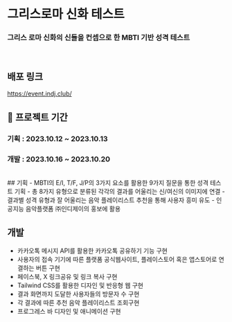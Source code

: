 # 그리스로마 신화 테스트
### 그리스 로마 신화의 신들을 컨셉으로 한 MBTI 기반 성격 테스트
<br>

## 배포 링크
https://event.indj.club/

## 📆 프로젝트 기간
### 기획 : 2023.10.12 ~ 2023.10.13
### 개발 : 2023.10.16 ~ 2023.10.20
<br>
## 기획
- MBTI의 E/I, T/F, J/P의 3가지 요소를 활용한 9가지 질문을 통한 성격 테스트 기획
- 총 8가지 유형으로 분류된 각각의 결과를 어울리는 신/여신의 이미지에 연결
- 결과별 성격 유형과 잘 어울리는 음악 플레이리스트 추천을 통해 사용자 흥미 유도
- 인공지능 음악플랫폼 ㈜인디제이의 홍보에 활용

## 개발
- 카카오톡 메시지 API를 활용한 카카오톡 공유하기 기능 구현
- 사용자의 접속 기기에 따른 플랫폼 공식웹사이트,  플레이스토어 혹은 앱스토어로 연결하는 버튼 구현
- 페이스북, X 링크공유 및 링크 복사 구현
- Tailwind CSS를 활용한 디자인 및 반응형 웹 구현
- 결과 화면까지 도달한 사용자들의 방문자 수 구현
- 각 결과에 따른 추천 음악 플레이리스트 조회구현
- 프로그레스 바 디자인 및 애니메이션 구현


